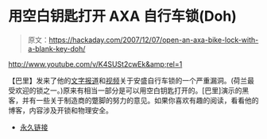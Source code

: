 # 用空白钥匙打开 AXA 自行车锁(Doh)

> 原文：<https://hackaday.com/2007/12/07/open-an-axa-bike-lock-with-a-blank-key-doh/>

<http://www.youtube.com/v/K4SUSt2cwEk&amp;rel=1>

  
【巴里】发来了他的[文字报道](http://www.toool.nl/blackbag/?p=151)和[视频](http://www.youtube.com/watch?v=K4SUSt2cwEk)关于安盛自行车锁的一个严重漏洞。(荷兰最受欢迎的锁之一。)原来有相当一部分是可以用空白钥匙打开的。[巴里]演示的黑客，并有一些关于制造商的蹩脚的努力的意见。如果你喜欢有趣的阅读，看看他的博客，内容涉及开锁和物理安全。

*   [永久链接](http://www.toool.nl/blackbag/?p=151)